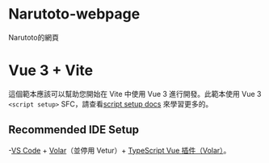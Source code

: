 # Narutoto-webpage
Narutoto的網頁

# Vue 3 + Vite

這個範本應該可以幫助您開始在 Vite 中使用 Vue 3 進行開發。此範本使用 Vue 3 `<script setup>` SFC，請查看[script setup docs](https://v3.vuejs.org/api/sfc-script-setup.html#sfc-script-setup) 來學習更多的。

## Recommended IDE Setup

-[VS Code](https://code.visualstudio.com/) + [Volar](https://marketplace.visualstudio.com/items?itemName=Vue.volar)（並停用 Vetur）+ [TypeScript Vue 插件（Volar）](https://marketplace.visualstudio.com/items?itemName=Vue.vscode-typescript-vue-plugin)。
